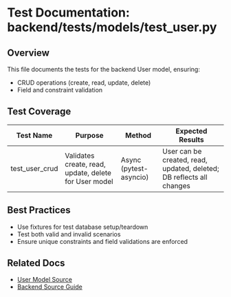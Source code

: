 # Test Documentation: backend/tests/models/test_user.py

## Overview

This file documents the tests for the backend User model, ensuring:

- CRUD operations (create, read, update, delete)
- Field and constraint validation

## Test Coverage

| Test Name         | Purpose                                 | Method                  | Expected Results                                                      |
|-------------------|-----------------------------------------|-------------------------|-----------------------------------------------------------------------|
| test_user_crud    | Validates create, read, update, delete for User model | Async (pytest-asyncio)  | User can be created, read, updated, deleted; DB reflects all changes   |

## Best Practices

- Use fixtures for test database setup/teardown
- Test both valid and invalid scenarios
- Ensure unique constraints and field validations are enforced

## Related Docs

- [User Model Source](../../../src/models/user.py.md)
- [Backend Source Guide](../../../../backend-source-guide.md)
